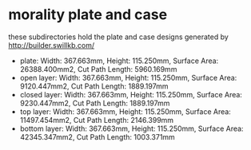 # morality plate and case

these subdirectories hold the plate and case designs generated by http://builder.swillkb.com/

 * plate: Width: 367.663mm,  Height: 115.250mm,  Surface Area: 26388.400mm2,  Cut Path Length: 5960.169mm
 * open layer: Width: 367.663mm,  Height: 115.250mm,  Surface Area: 9120.447mm2,  Cut Path Length: 1889.197mm
 * closed layer: Width: 367.663mm,  Height: 115.250mm,  Surface Area: 9230.447mm2,  Cut Path Length: 1889.197mm
 * top layer: Width: 367.663mm,  Height: 115.250mm,  Surface Area: 11497.454mm2,  Cut Path Length: 2146.399mm
 * bottom layer: Width: 367.663mm,  Height: 115.250mm,  Surface Area: 42345.347mm2,  Cut Path Length: 1003.371mm
